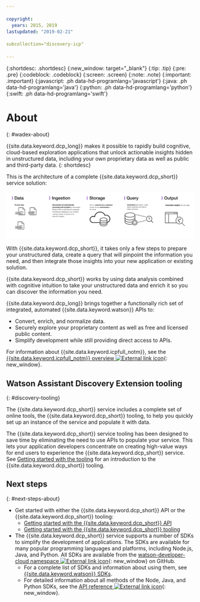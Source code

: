 ```yaml
---

copyright:
  years: 2015, 2019
lastupdated: "2019-02-21"

subcollection="discovery-icp"

---
```


{:shortdesc: .shortdesc}
{:new_window: target="_blank"}
{:tip: .tip}
{:pre: .pre}
{:codeblock: .codeblock}
{:screen: .screen}
{:note: .note}
{:important: .important}
{:javascript: .ph data-hd-programlang='javascript'}
{:java: .ph data-hd-programlang='java'}
{:python: .ph data-hd-programlang='python'}
{:swift: .ph data-hd-programlang='swift'}

# About
{: #wadex-about}

{{site.data.keyword.dcp_long}} makes it possible to rapidly build cognitive, cloud-based exploration applications that unlock actionable insights hidden in unstructured data, including your own proprietary data as well as public and third-party data.
{: shortdesc}

This is the architecture of a complete {{site.data.keyword.dcp_short}} service solution:

![Discovery architecture diagram](images/discovery-flow.png)

With {{site.data.keyword.dcp_short}}, it takes only a few steps to prepare your unstructured data, create a query that will pinpoint the information you need, and then integrate those insights into your new application or existing solution.

{{site.data.keyword.dcp_short}} works by using data analysis combined with cognitive intuition to take your unstructured data and enrich it so you can discover the information you need.

{{site.data.keyword.dcp_long}} brings together a functionally rich set of integrated, automated {{site.data.keyword.watson}} APIs to:

- Convert, enrich, and normalize data.
- Securely explore your proprietary content as well as free and licensed public content.
- Simplify development while still providing direct access to APIs.

For information about {{site.data.keyword.icpfull_notm}}, see the [{{site.data.keyword.icpfull_notm}} overview ![External link icon](../../icons/launch-glyph.svg "External link icon")](https://www.ibm.com/support/knowledgecenter/SSBS6K_3.1.0/getting_started/overview.html){: new_window}.

## Watson Assistant Discovery Extension tooling
{: #discovery-tooling}

The {{site.data.keyword.dcp_short}} service includes a complete set of online tools, the {{site.data.keyword.dcp_short}} tooling, to help you quickly set up an instance of the service and populate it with data.

The {{site.data.keyword.dcp_short}} service tooling has been designed to save time by eliminating the need to use APIs to populate your service. This lets your application developers concentrate on creating high-value ways for end users to experience the {{site.data.keyword.dcp_short}} service. See [Getting started with the tooling](/docs/services/discovery-icp?topic=discovery-icp-gs-tool) for an introduction to the {{site.data.keyword.dcp_short}} tooling.

## Next steps
{: #next-steps-about}

- Get started with either the {{site.data.keyword.dcp_short}} API or the {{site.data.keyword.dcp_short}} tooling:
    - [Getting started with the {{site.data.keyword.dcp_short}} API](/docs/services/discovery-icp?topic=discovery-icp-gs-api)
    - [Getting started with the {{site.data.keyword.dcp_short}} tooling](/docs/services/discovery-icp?topic=discovery-icp-gs-tool)
- The {{site.data.keyword.dcp_short}} service supports a number of SDKs to simplify the development of applications. The SDKs are available for many popular programming languages and platforms, including Node.js, Java, and Python. All SDKs are available from the [watson-developer-cloud namespace ![External link icon](../../icons/launch-glyph.svg "External link icon")](https://github.com/watson-developer-cloud){: new_window} on GitHub.
    - For a complete list of SDKs and information about using them, see [{{site.data.keyword.watson}} SDKs](https://{DomainName}/docs/services/watson?topic=watson-using-sdks).
    - For detailed information about all methods of the Node, Java, and Python SDKs, see the [API reference ![External link icon](../../icons/launch-glyph.svg "External link icon")](https://{DomainName}/apidocs/discovery-icp){: new_window}.